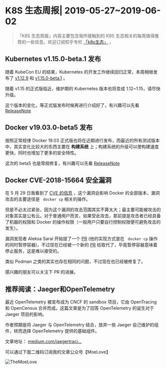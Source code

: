 # K8S 生态周报| 2019-05-27~2019-06-02 #

> 
> 
> 
> 「K8S 生态周报」内容主要包含我所接触到的 K8S 生态相关的每周值得推荐的一些信息。欢迎订阅知乎专栏 [「k8s生态」](
> https://link.juejin.im?target=https%3A%2F%2Fzhuanlan.zhihu.com%2Fcontainer
> ) 。
> 
> 

## Kubernetes v1.15.0-beta.1 发布 ##

随着 KubeCon EU 的结束，Kubernetes 的开发工作继续回归正常，本周相继发布了 [v1.12.9]( https://link.juejin.im?target=https%3A%2F%2Fgithub.com%2Fkubernetes%2Fkubernetes%2Freleases%2Ftag%2Fv1.12.9 ) 和 [v1.15.0-beta.1]( https://link.juejin.im?target=https%3A%2F%2Fgithub.com%2Fkubernetes%2Fkubernetes%2Freleases%2Ftag%2Fv1.15.0-beta.1 ) 。

随着 v1.15 的正式版临近，维护期的 Kubernetes 版本也将变成 1.12~1.15，请尽快升级。

这个版本的变化，等正式版发布时候再进行介绍好了，有兴趣可以先看 [ReleaseNote]( https://link.juejin.im?target=https%3A%2F%2Fgithub.com%2Fkubernetes%2Fkubernetes%2Freleases%2Ftag%2Fv1.15.0-beta.1 )

## Docker v19.03.0-beta5 发布 ##

按照正常规律 Docker 19.03 正式版也将在近期进行发布，而最近的所有测试版本中，其实变化比较大的东西主要在 **构建系统** 上；构建系统的升级可以使构建速度更快，同时也增加了更多的安全特性。

这次的 beta5 也是常规修复，有兴趣可以先看 [ReleaseNote]( https://link.juejin.im?target=https%3A%2F%2Fgithub.com%2Fdocker%2Fdocker-ce%2Freleases%2Ftag%2Fv19.03.0-beta5 )

## Docker CVE-2018-15664 安全漏洞 ##

在 5 月 29 日我看到了 [CVE 的信息]( https://link.juejin.im?target=https%3A%2F%2Fseclists.org%2Foss-sec%2F2019%2Fq2%2F131 ) ，这个漏洞会影响 Docker 的全部版本，漏洞攻击的主要途径是 ` docker cp` 相关的操作。

但是不必太过紧张，因为这个漏洞的攻击范围其实不算太大；最主要可能被攻击的对象其实是公有云。对于普通用户而言，如果受此攻击，那前提是攻击者已经具备了机器的权限和 Docker 的操作权限（一般用户只要自行控制权限便可避免攻击的发生）。

漏洞发现者 Aleksa Sarai 开始提了一个 [PR]( https://link.juejin.im?target=https%3A%2F%2Fgithub.com%2Fmoby%2Fmoby%2Fpull%2F39252 ) (他的实现方式是在 ` docker cp` 操作的同时暂停容器)，不过现在已经被一个新的 [PR]( https://link.juejin.im?target=https%3A%2F%2Fgithub.com%2Fmoby%2Fmoby%2Fpull%2F39292 ) 给取代了，毕竟暂停容器意味着停止服务，这是难以接受的。

类似 Podman 之类的其实也存在相同的问题，不过现在也已经被修复了。

感兴趣的朋友可以关注下 PR 的进展。

## 推荐阅读：Jaeger和OpenTelemetry ##

最近 OpenTelemetry 被宣布成为 CNCF 的 sandbox 项目，它由 OpenTracing 和 OpenCensus 合并而成。这篇文章是为了回答 OpenTelemetry 的诞生对于 Jaeger 项目的影响。

作者预期是将 Jaeger 与 OpenTelemetry 结合，放弃一些 Jaeger 自己维护的组件，转而选择 OpenTelemetry 提供的基础组件。

文章地址： [medium.com/jaegertraci…]( https://link.juejin.im?target=https%3A%2F%2Fmedium.com%2Fjaegertracing%2Fjaeger-and-opentelemetry-1846f701d9f2 )

可以通过下面二维码订阅我的文章公众号【MoeLove】

![TheMoeLove](https://user-gold-cdn.xitu.io/2019/6/5/16b2599eb779e2b9?imageView2/0/w/1280/h/960/ignore-error/1)